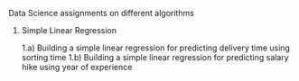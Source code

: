 Data Science assignments on different algorithms 
1) Simple Linear Regression

   1.a) Building a simple linear regression for predicting delivery time using sorting time 
   1.b) Building a simple linear regression for predicting salary hike using year of experience  
